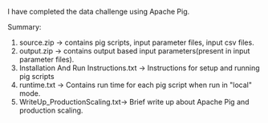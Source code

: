 I have completed the data challenge using Apache Pig.

Summary:

1. source.zip -> contains pig scripts, input parameter files, input csv files.
2. output.zip -> contains output based input parameters(present in input parameter files).
3. Installation And Run Instructions.txt -> Instructions for setup and running pig scripts
4. runtime.txt -> Contains run time for each pig script when run in "local" mode.
5. WriteUp_ProductionScaling.txt-> Brief write up about Apache Pig and production scaling.
